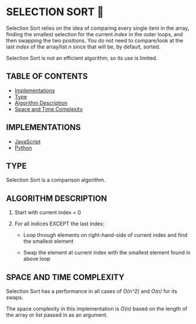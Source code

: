 # SELECTION SORT 🦁️

Selection Sort relies on the idea of comparing every single item in the array, finding the smallest selection for the current _index_ in the outer loops, and then swapping the two positions. You do not need to compare/look at the last _index_ of the array/list _n_ since that will be, by default, sorted.

Selection Sort is not an efficient algorithm, so its use is limited.

## TABLE OF CONTENTS

- [Implementations](#implementations)
- [Type](#type)
- [Algorithm Description](#algorithm-description)
- [Space and Time Complexity](#space-and-time-complexity)

## IMPLEMENTATIONS

- [JavaScript](selectionSort.js)
- [Python](selection_sort.py)

## TYPE

Selection Sort is a comparison algorithm.

## ALGORITHM DESCRIPTION

1. Start with current index = 0

2. For all indices EXCEPT the last index:

   - Loop through elements on right-hand-side
     of current index and find the smallest element

   - Swap the element at current index with the
     smallest element found in above loop

## SPACE AND TIME COMPLEXITY

Selection Sort has a performance in all cases of _O(n^2)_ and _O(n)_ for its swaps.

The space complexity in this implementation is _O(n)_ based on the length of the array or list passed in as an argument.
